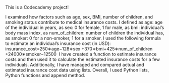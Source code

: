 This is a Codecademy project!

I examined how factors such as age, sex, BMI, number of children, and smoking status contribute to medical insurance costs.
I defined as age: age of the individual in years, as sex: 0 for female, 1 for male, as bmi: individual’s body mass index, as num_of_children: number of children the individual has, as smoker: 0 for a non-smoker, 1 for a smoker. 
I used the following formula to estimate an individual’s insurance cost (in USD): insurance_cost=250∗age−128∗sex +370∗bmi+425∗num_of_children +24000∗smoker−12500
​
I have created a function to estimate insurance costs and then used it to calculate the estimated insurance costs for a few individuals. 
Additionally, I have managed and compared actual and estimated insurance cost data using lists. 
Overall, I used Python lists, Python functions and append method. 
